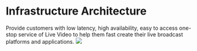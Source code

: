 # Infrastructure Architecture

Provide customers with low latency, high availability, easy to access one-stop service of Live Video to help them fast create their live broadcast platforms and applications.
![](https://github.com/jdcloudcom/cn/blob/cn-Live-Video/image/live-video/62%E5%9F%BA%E7%A1%80%E6%9E%B6%E6%9E%84.png)

